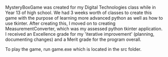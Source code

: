 MysteryBoxGame was created for my Digital Technologies class while in Year 13 of high school. We had 3 weeks worth of classes to create this game with the purpose of learning more advanced python as well as how to use tkinter. After creating this, I moved on to creating MeasurementConverter, which was my assessed python tkinter application. I received an Excellence grade for my 'iterative improvement' (planning, documenting changes) and a Merit grade for the program overall.

To play the game, run game.exe which is located in the src folder.
